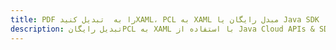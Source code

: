 ---title: PDF را به  تبدیل کنیدXAML، PCL به XAML مبدل رایگان یا Java SDKdescription: تبدیل رایگانPCL به XAML با استفاده از Java Cloud APIs & SDK همچنین اسناد PDF را در Cloud ایجاد، ویرایش و رندر کنید.---